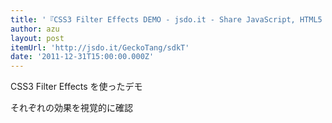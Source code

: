 ```yaml
---
title: '『CSS3 Filter Effects DEMO - jsdo.it - Share JavaScript, HTML5 and CSS』'
author: azu
layout: post
itemUrl: 'http://jsdo.it/GeckoTang/sdkT'
date: '2011-12-31T15:00:00.000Z'
---
```

CSS3 Filter Effects を使ったデモ

それぞれの効果を視覚的に確認

